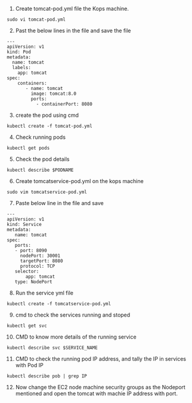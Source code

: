 1) Create tomcat-pod.yml file the Kops machine.

```
sudo vi tomcat-pod.yml
````
2) Past the below lines in the file and save the file
```
---
apiVersion: v1
kind: Pod
metadata:
  name: tomcat
  labels:
    app: tomcat
spec:
    containers:
       - name: tomcat
         image: tomcat:8.0
         ports:
           - containerPort: 8080
````

3) create the pod using cmd
```
kubectl create -f tomcat-pod.yml
````
4) Check running pods
```
kubectl get pods
````
5) Check the pod details
```
kubectl describe $PODNAME
````
6) Create tomcatservice-pod.yml on the kops machine
```
sudo vim tomcatservice-pod.yml
````
7) Paste below line in the file and save
```
---
apiVersion: v1
kind: Service
metadata:
   name: tomcat
spec:
   ports:
   - port: 8090
     nodePort: 30001
     targetPort: 8080
     protocol: TCP
   selector:
       app: tomcat
   type: NodePort
````
8) Run the service yml file
```
kubectl create -f tomcatservice-pod.yml 
````
9) cmd to check the services running and stoped
```
kubectl get svc
````
10)  CMD to know more details of the running service
```
kubectl describe svc $SERVICE_NAME
````
11) CMD to check the running pod IP address, and tally the IP in services with Pod IP
```
kubectl describe pob | grep IP
````
12) Now change the EC2 node machine security groups as the Nodeport mentioned and open the tomcat with machie IP address with port.
